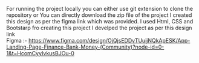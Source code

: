 For running the project locally you can either use git extension to clone the repository or You can directly download the zip file of the project
I created this design as per the figma link which was provided. I used Html, CSS and Bootstarp fro creating this project
I develped the project as per this design link  
Figma :- https://www.figma.com/design/OjQjsEDDvTUuijNQkApESK/App-Landing-Page-Finance-Bank-Money-(Community)?node-id=0-1&t=HcomCyyIvkusBJOu-0
